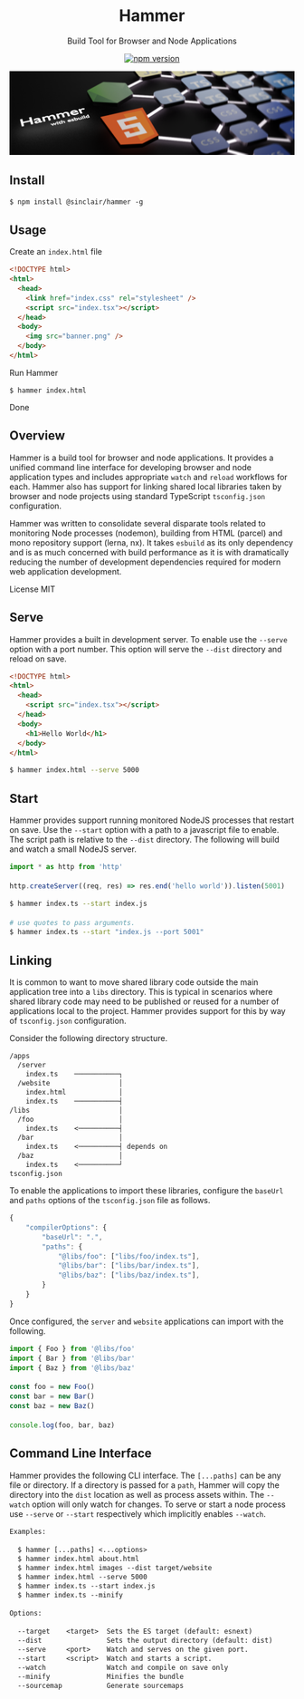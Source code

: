 <div align='center'>

<h1>Hammer</h1>

<p>Build Tool for Browser and Node Applications</p>

[![npm version](https://badge.fury.io/js/%40sinclair%2Fhammer.svg)](https://badge.fury.io/js/%40sinclair%2Fhammer)

<img src="doc/hammer.png" />

</div>

## Install

```shell
$ npm install @sinclair/hammer -g
```

## Usage

Create an `index.html` file
```html
<!DOCTYPE html>
<html>
  <head>
    <link href="index.css" rel="stylesheet" />
    <script src="index.tsx"></script>
  </head>
  <body>
    <img src="banner.png" />
  </body>
</html>
```
Run Hammer
```shell
$ hammer index.html
```
Done

## Overview

Hammer is a build tool for browser and node applications. It provides a unified command line interface for developing browser and node application types and includes appropriate `watch` and `reload` workflows for each. Hammer also has support for linking shared local libraries taken by browser and node projects using standard TypeScript `tsconfig.json` configuration.

Hammer was written to consolidate several disparate tools related to monitoring Node processes (nodemon), building from HTML (parcel) and mono repository support (lerna, nx). It takes `esbuild` as its only dependency and is as much concerned with build performance as it is with dramatically reducing the number of development dependencies required for modern web application development.

License MIT

## Serve

Hammer provides a built in development server. To enable use the `--serve` option with a port number. This option will serve the `--dist` directory and reload on save.

```html
<!DOCTYPE html>
<html>
  <head>
    <script src="index.tsx"></script>
  </head>
  <body>
    <h1>Hello World</h1>
  </body>
</html>
```

```bash
$ hammer index.html --serve 5000
```

## Start

Hammer provides support running monitored NodeJS processes that restart on save. Use the `--start` option with a path to a javascript file to enable. The script path is relative to the `--dist` directory. The following will build and watch a small NodeJS server.

```typescript
import * as http from 'http'

http.createServer((req, res) => res.end('hello world')).listen(5001)
```
```bash
$ hammer index.ts --start index.js

# use quotes to pass arguments.
$ hammer index.ts --start "index.js --port 5001"
```

## Linking

It is common to want to move shared library code outside the main application tree into a `libs` directory. This is typical in scenarios where shared library code may need to be published or reused for a number of applications local to the project. Hammer provides support for this by way of `tsconfig.json` configuration. 

Consider the following directory structure.

```shell
/apps
  /server
    index.ts    ───────────┐
  /website                 │
    index.html             │
    index.ts    ───────────┤ 
/libs                      │
  /foo                     │
    index.ts    <──────────┤
  /bar                     │
    index.ts    <──────────┤ depends on
  /baz                     │
    index.ts    <──────────┘
tsconfig.json
```
To enable the applications to import these libraries, configure the `baseUrl` and `paths` options of the `tsconfig.json` file as follows.

```javascript
{
    "compilerOptions": {
        "baseUrl": ".",
        "paths": {
            "@libs/foo": ["libs/foo/index.ts"],
            "@libs/bar": ["libs/bar/index.ts"],
            "@libs/baz": ["libs/baz/index.ts"],
        }
    }
}
```

Once configured, the `server` and `website` applications can import with the following.

```typescript
import { Foo } from '@libs/foo'
import { Bar } from '@libs/bar'
import { Baz } from '@libs/baz'

const foo = new Foo()
const bar = new Bar()
const baz = new Baz()

console.log(foo, bar, baz)
```

## Command Line Interface

Hammer provides the following CLI interface. The `[...paths]` can be any file or directory. If a directory is passed for a `path`, Hammer will copy the directory into the `dist` location as well as process assets within. The `--watch` option will only watch for changes. To serve or start a node process use `--serve` or `--start` respectively which implicitly enables `--watch`.

```
Examples:

  $ hammer [...paths] <...options>
  $ hammer index.html about.html
  $ hammer index.html images --dist target/website
  $ hammer index.html --serve 5000
  $ hammer index.ts --start index.js
  $ hammer index.ts --minify

Options:

  --target    <target>  Sets the ES target (default: esnext)
  --dist                Sets the output directory (default: dist)
  --serve     <port>    Watch and serves on the given port.
  --start     <script>  Watch and starts a script.
  --watch               Watch and compile on save only
  --minify              Minifies the bundle
  --sourcemap           Generate sourcemaps
```
